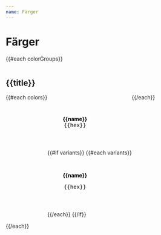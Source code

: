 ```yaml
---
name: Färger
---
```


# Färger

<div class="colorgroups-container">
	{{#each colorGroups}}
		<div class="colorgroup">
			<h2>{{title}}</h2>
    		<div class="colorgroup__list">
    			{{#each colors}}
				<div>
    			<div class="colordot" style="background-color: {{hex}}; {{#if textColor}}color: {{textColor}};{{/if}}">
    				<span class="colordot__title">{{name}}</span>
    				<span class="colordot__value">{{hex}}</span>
    			</div>
					{{#if variants}}
						{{#each variants}}
    			<div class="colordot" style="background-color: {{hex}}; {{#if textColor}}color: {{textColor}};{{/if}}">
							<span class="colordot__title">{{name}}</span>
							<pre class="colordot__value">{{hex}}</pre>
						</div>
						{{/each}}
					{{/if}}
				</div>
    			{{/each}}
    		</div>
    	</div>
    {{/each}}

</div>

<style>
.colorgroups-container {
	display: flex;
	flex-direction: column;
}
.colorgroup {
	flex: 1;
	margin: 1em 0;
}
.colorgroup__list {
	display: flex;
	flex-flow: row wrap;
}
.colordot {
	flex: 0 0 auto;
	display: flex;
	flex-direction: column;
	justify-content: center;
	align-items: center;
	margin: 8px;
	width: 130px;
	height: 130px;
	border-radius: 50%;
	color: black;
	font-size: 14px;
	text-align: center;
}
.colordot__title {
  font-weight: bold;
}
.colordot__value {
  font-family: monospace;
}
</style>
